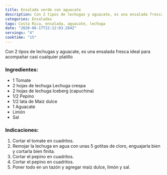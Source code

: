 ```yaml
---
title: Ensalada verde con aguacate
description: Con 2 tipos de lechugas y aguacate, es una ensalada fresca ideal para acompañar casi cualquier platillo
categories: Ensaladas
tags: Costa Rica, ensalada, aguacate, lechuga
date: "2020-08-17T22:12:03.284Z"
servings: "4"
cooktime: "15"
---
```


Con 2 tipos de lechugas y aguacate, es una ensalada fresca ideal para acompañar casi cualquier platillo

### Ingredientes:

- 1 Tomate
- 2 hojas de lechuga Lechuga crespa
- 2 hojas de lechuga Iceberg (capuchina)
- 1/2 Pepino
- 1/2 lata de Maíz dulce
- 1 Aguacate
- Limón
- Sal

### Indicaciones:

1. Cortar el tomate en cuadritos.
2. Remojar la lechuga en agua con unas 5 gotitas de cloro, enguajarla bien y cortarla bien finita.
3. Cortar el pepino en cuadritos.
4. Cortar el pepino en cuadritos.
5. Poner todo en un tazón y agregar maíz dulce, limón y sal.
